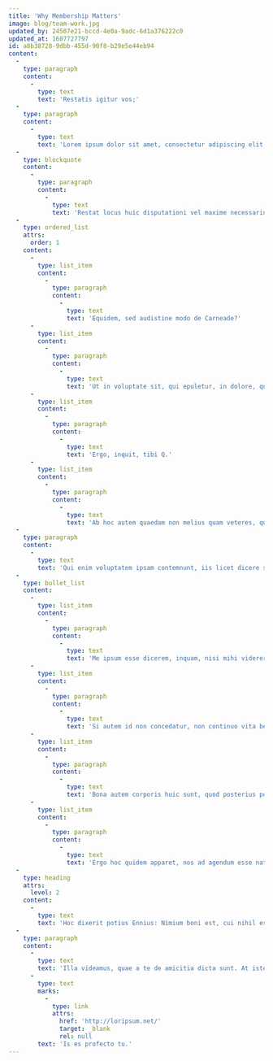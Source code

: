 ```yaml
---
title: 'Why Membership Matters'
image: blog/team-work.jpg
updated_by: 24507e21-bccd-4e0a-9adc-6d1a376222c0
updated_at: 1607727797
id: a8b38728-9dbb-455d-90f8-b29e5e44eb94
content:
  -
    type: paragraph
    content:
      -
        type: text
        text: 'Restatis igitur vos;'
  -
    type: paragraph
    content:
      -
        type: text
        text: 'Lorem ipsum dolor sit amet, consectetur adipiscing elit. Hi curatione adhibita levantur in dies, valet alter plus cotidie, alter videt. Conferam avum tuum Drusum cum C. Magna laus. Illa argumenta propria videamus, cur omnia sint paria peccata. Itaque nostrum est-quod nostrum dico, artis est-ad ea principia, quae accepimus. Sint modo partes vitae beatae. Non risu potius quam oratione eiciendum? Duo Reges: constructio interrete.'
  -
    type: blockquote
    content:
      -
        type: paragraph
        content:
          -
            type: text
            text: 'Restat locus huic disputationi vel maxime necessarius de amicitia, quam, si voluptas summum sit bonum, affirmatis nullam omnino fore.'
  -
    type: ordered_list
    attrs:
      order: 1
    content:
      -
        type: list_item
        content:
          -
            type: paragraph
            content:
              -
                type: text
                text: 'Equidem, sed audistine modo de Carneade?'
      -
        type: list_item
        content:
          -
            type: paragraph
            content:
              -
                type: text
                text: 'Ut in voluptate sit, qui epuletur, in dolore, qui torqueatur.'
      -
        type: list_item
        content:
          -
            type: paragraph
            content:
              -
                type: text
                text: 'Ergo, inquit, tibi Q.'
      -
        type: list_item
        content:
          -
            type: paragraph
            content:
              -
                type: text
                text: 'Ab hoc autem quaedam non melius quam veteres, quaedam omnino relicta.'
  -
    type: paragraph
    content:
      -
        type: text
        text: 'Qui enim voluptatem ipsam contemnunt, iis licet dicere se acupenserem maenae non anteponere. Vestri haec verecundius, illi fortasse constantius. Perge porro; Haec quo modo conveniant, non sane intellego.'
  -
    type: bullet_list
    content:
      -
        type: list_item
        content:
          -
            type: paragraph
            content:
              -
                type: text
                text: 'Me ipsum esse dicerem, inquam, nisi mihi viderer habere bene cognitam voluptatem et satis firme conceptam animo atque comprehensam.'
      -
        type: list_item
        content:
          -
            type: paragraph
            content:
              -
                type: text
                text: 'Si autem id non concedatur, non continuo vita beata tollitur.'
      -
        type: list_item
        content:
          -
            type: paragraph
            content:
              -
                type: text
                text: 'Bona autem corporis huic sunt, quod posterius posui, similiora.'
      -
        type: list_item
        content:
          -
            type: paragraph
            content:
              -
                type: text
                text: 'Ergo hoc quidem apparet, nos ad agendum esse natos.'
  -
    type: heading
    attrs:
      level: 2
    content:
      -
        type: text
        text: 'Hoc dixerit potius Ennius: Nimium boni est, cui nihil est mali.'
  -
    type: paragraph
    content:
      -
        type: text
        text: 'Illa videamus, quae a te de amicitia dicta sunt. At iste non dolendi status non vocatur voluptas. Illum mallem levares, quo optimum atque humanissimum virum, Cn. Quid turpius quam sapientis vitam ex insipientium sermone pendere? Confecta res esset. '
      -
        type: text
        marks:
          -
            type: link
            attrs:
              href: 'http://loripsum.net/'
              target: _blank
              rel: null
        text: 'Is es profecto tu.'
---
```

